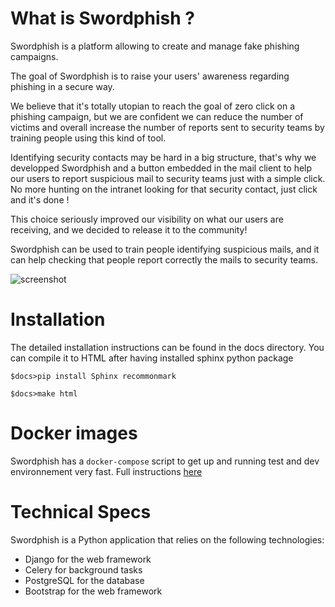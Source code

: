 # What is Swordphish ?

Swordphish is a platform allowing to create and manage fake phishing campaigns.

The goal of Swordphish is to raise your users' awareness regarding phishing in a secure way.

We believe that it's totally utopian to reach the goal of zero click on a phishing campaign, but we are confident we can reduce the number of victims and overall increase the number of reports sent to security teams by training people using this kind of tool.

Identifying security contacts may be hard in a big structure, that's why we developped Swordphish and a button embedded in the mail client to help our users to report suspicious mail to security teams just with a simple click. No more hunting on the intranet looking for that security contact, just click and it's done !

This choice seriously improved our visibility on what our users are receiving, and we decided to release it to the community!

Swordphish can be used to train people identifying suspicious mails, and it can help checking that people report correctly the mails to security teams.

![screenshot](https://github.com/certsocietegenerale/swordphish-awareness/blob/master/docs/images/00-global-swordphish.png?raw=true)

# Installation

The detailed installation instructions can be found in the docs directory. You can compile it to HTML after having installed sphinx python package

```$docs>pip install Sphinx recommonmark```

```$docs>make html```

# Docker images

Swordphish has a `docker-compose` script to get up and running test and dev environnement very fast. Full instructions [here](https://github.com/certsocietegenerale/swordphish-awareness/tree/master/docker)

# Technical Specs

Swordphish is a Python application that relies on the following technologies:

* Django for the web framework
* Celery for background tasks
* PostgreSQL for the database
* Bootstrap for the web framework


